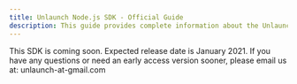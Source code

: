 ```yaml
---
title: Unlaunch Node.js SDK - Official Guide
description: This guide provides complete information about the Unlaunch Node.js SDK
---
```


This SDK is coming soon. Expected release date is January 2021. If you have any questions or need an early access version sooner, please email us at: unlaunch-at-gmail.com